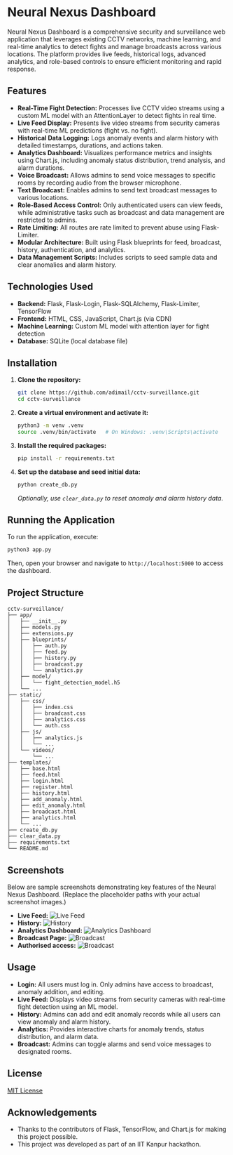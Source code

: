 # Neural Nexus Dashboard

Neural Nexus Dashboard is a comprehensive security and surveillance web application that leverages existing CCTV networks, machine learning, and real-time analytics to detect fights and manage broadcasts across various locations. The platform provides live feeds, historical logs, advanced analytics, and role-based controls to ensure efficient monitoring and rapid response.

## Features

- **Real-Time Fight Detection:** Processes live CCTV video streams using a custom ML model with an AttentionLayer to detect fights in real time.
- **Live Feed Display:** Presents live video streams from security cameras with real-time ML predictions (fight vs. no fight).
- **Historical Data Logging:** Logs anomaly events and alarm history with detailed timestamps, durations, and actions taken.
- **Analytics Dashboard:** Visualizes performance metrics and insights using Chart.js, including anomaly status distribution, trend analysis, and alarm durations.
- **Voice Broadcast:** Allows admins to send voice messages to specific rooms by recording audio from the browser microphone.
- **Text Broadcast:** Enables admins to send text broadcast messages to various locations.
- **Role-Based Access Control:** Only authenticated users can view feeds, while administrative tasks such as broadcast and data management are restricted to admins.
- **Rate Limiting:** All routes are rate limited to prevent abuse using Flask-Limiter.
- **Modular Architecture:** Built using Flask blueprints for feed, broadcast, history, authentication, and analytics.
- **Data Management Scripts:** Includes scripts to seed sample data and clear anomalies and alarm history.

## Technologies Used

- **Backend:** Flask, Flask-Login, Flask-SQLAlchemy, Flask-Limiter, TensorFlow
- **Frontend:** HTML, CSS, JavaScript, Chart.js (via CDN)
- **Machine Learning:** Custom ML model with attention layer for fight detection
- **Database:** SQLite (local database file)

## Installation

1. **Clone the repository:**

   ```bash
   git clone https://github.com/adimail/cctv-surveillance.git
   cd cctv-surveillance
   ```

2. **Create a virtual environment and activate it:**

   ```bash
   python3 -m venv .venv
   source .venv/bin/activate   # On Windows: .venv\Scripts\activate
   ```

3. **Install the required packages:**

   ```bash
   pip install -r requirements.txt
   ```

4. **Set up the database and seed initial data:**

   ```bash
   python create_db.py
   ```

   _Optionally, use `clear_data.py` to reset anomaly and alarm history data._

## Running the Application

To run the application, execute:

```bash
python3 app.py
```

Then, open your browser and navigate to `http://localhost:5000` to access the dashboard.

## Project Structure

```
cctv-surveillance/
├── app/
│   ├── __init__.py
│   ├── models.py
│   ├── extensions.py
│   ├── blueprints/
│   │   ├── auth.py
│   │   ├── feed.py
│   │   ├── history.py
│   │   ├── broadcast.py
│   │   └── analytics.py
│   ├── model/
│   │   └── fight_detection_model.h5
│   └── ...
├── static/
│   ├── css/
│   │   ├── index.css
│   │   ├── broadcast.css
│   │   ├── analytics.css
│   │   └── auth.css
│   ├── js/
│   │   ├── analytics.js
│   │   └── ...
│   └── videos/
│       └── ...
├── templates/
│   ├── base.html
│   ├── feed.html
│   ├── login.html
│   ├── register.html
│   ├── history.html
│   ├── add_anomaly.html
│   ├── edit_anomaly.html
│   ├── broadcast.html
│   ├── analytics.html
│   └── ...
├── create_db.py
├── clear_data.py
├── requirements.txt
└── README.md
```

## Screenshots

Below are sample screenshots demonstrating key features of the Neural Nexus Dashboard. (Replace the placeholder paths with your actual screenshot images.)

- **Live Feed:**
  ![Live Feed](screenshots/livefeed.jpeg)
- **History:**
  ![History](screenshots/history.jpeg)
- **Analytics Dashboard:**
  ![Analytics Dashboard](screenshots/analytics.jpeg)
- **Broadcast Page:**
  ![Broadcast](screenshots/broaadcast.jpeg)
- **Authorised access:**
  ![Broadcast](screenshots/admin.jpeg)

## Usage

- **Login:**
  All users must log in. Only admins have access to broadcast, anomaly addition, and editing.
- **Live Feed:**
  Displays video streams from security cameras with real-time fight detection using an ML model.
- **History:**
  Admins can add and edit anomaly records while all users can view anomaly and alarm history.
- **Analytics:**
  Provides interactive charts for anomaly trends, status distribution, and alarm data.
- **Broadcast:**
  Admins can toggle alarms and send voice messages to designated rooms.

## License

[MIT License](LICENSE)

## Acknowledgements

- Thanks to the contributors of Flask, TensorFlow, and Chart.js for making this project possible.
- This project was developed as part of an IIT Kanpur hackathon.
